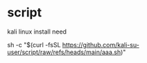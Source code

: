 # script
kali linux install need

sh -c "$(curl -fsSL https://github.com/kali-su-user/script/raw/refs/heads/main/aaa.sh)"
